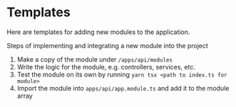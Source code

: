 # Templates

Here are templates for adding new modules to the application.

Steps of implementing and integrating a new module into the project

1. Make a copy of the module under `/apps/api/modules`
2. Write the logic for the module, e.g. controllers, services, etc.
3. Test the module on its own by running `yarn tsx <path to index.ts for module>`
4. Import the module into `apps/api/app.module.ts` and add it to the module array
